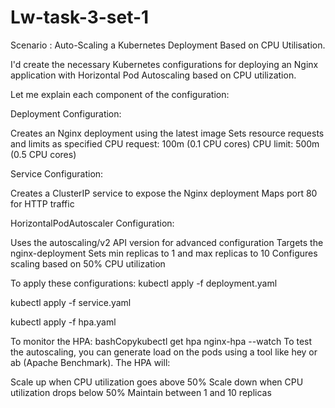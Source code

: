 # Lw-task-3-set-1

Scenario : Auto-Scaling a Kubernetes Deployment
 Based on CPU Utilisation.


 I'd create the necessary Kubernetes configurations for deploying an Nginx application with Horizontal Pod Autoscaling based on CPU utilization.

Let me explain each component of the configuration:

Deployment Configuration:

Creates an Nginx deployment using the latest image
Sets resource requests and limits as specified
CPU request: 100m (0.1 CPU cores)
CPU limit: 500m (0.5 CPU cores)


Service Configuration:

Creates a ClusterIP service to expose the Nginx deployment
Maps port 80 for HTTP traffic


HorizontalPodAutoscaler Configuration:

Uses the autoscaling/v2 API version for advanced configuration
Targets the nginx-deployment
Sets min replicas to 1 and max replicas to 10
Configures scaling based on 50% CPU utilization



To apply these configurations:
 kubectl apply -f deployment.yaml
 
kubectl apply -f service.yaml

kubectl apply -f hpa.yaml

To monitor the HPA:
bashCopykubectl get hpa nginx-hpa --watch
To test the autoscaling, you can generate load on the pods using a tool like hey or ab (Apache Benchmark). The HPA will:

Scale up when CPU utilization goes above 50%
Scale down when CPU utilization drops below 50%
Maintain between 1 and 10 replicas




